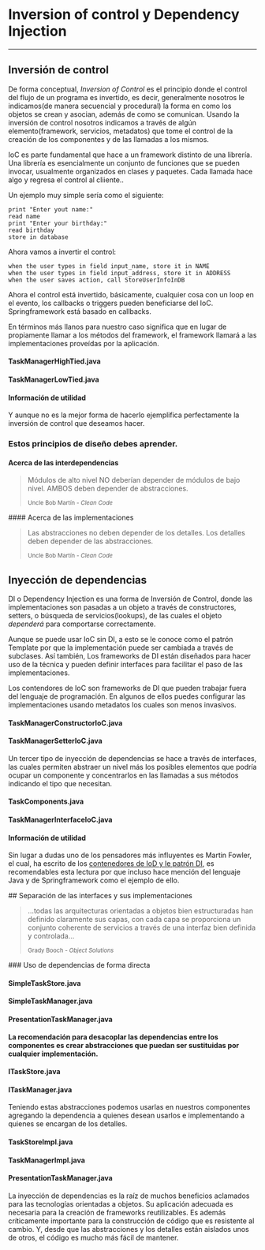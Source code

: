 # Inversion of control y Dependency Injection

------

## Inversión de control

De forma conceptual, _Inversion of Control_ es el principio donde el control del flujo de un programa es invertido, es decir, generalmente nosotros le indicamos(de manera secuencial y procedural) la forma en como los objetos se crean y asocian, además de como se comunican. Usando la inversión de control nosotros indicamos a través de algún elemento(framework, servicios, metadatos) que tome el control de la creación de los componentes y de las llamadas a los mismos.

IoC es parte fundamental que hace a un framework distinto de una librería. Una librería es esencialmente un conjunto de funciones que se pueden invocar, usualmente organizados en clases y paquetes. Cada llamada hace algo y regresa el control al cliiente..

Un ejemplo muy simple sería como el siguiente:

```
print "Enter yout name:"
read name
print "Enter your birthday:"
read birthday
store in database
```

Ahora vamos a invertir el control:

```
when the user types in field input_name, store it in NAME
when the user types in field input_address, store it in ADDRESS
when the user saves action, call StoreUserInfoInDB
```

Ahora el control está invertido, básicamente, cualquier cosa con un loop en el evento, los callbacks o triggers pueden beneficiarse del IoC. Springframework está basado en callbacks.

En términos más llanos para nuestro caso significa que en lugar de propiamente llamar a los métodos del framework, el framework llamará a las implementaciones proveídas por la aplicación.

<div class="row">
  <div class="col-md-6">
    <h4><i class="icon-file"></i> TaskManagerHighTied.java</h4>
    <script type="syntaxhighlighter" class="brush: java"><![CDATA[
package com.makingdevs.ioc;

import com.makingdevs.essentials.TaskStore;

public class TaskManagerHighTied {
  private TaskStore taskStore;
  private UserStore userStore;
  private LineStore lineStore;

  public TaskManagerHighTied(){
    this.taskStore = new TaskStore();
    this.userStore = new UserStore();
    this.lineStore = new Store();
  }
  //..
}
    ]]></script>
  </div>
  <div class="col-md-6">
    <h4><i class="icon-file"></i> TaskManagerLowTied.java</h4>
    <script type="syntaxhighlighter" class="brush: java"><![CDATA[
package com.makingdevs.ioc;

import com.makingdevs.essentials.TaskStore;

public class TaskManagerLowTied {
  private TaskStore taskStore;
  private UserStore userStore;
  private LineStore lineStore;

  public TaskManagerHighTied(TaskStore taskStore,
                             UserStore userStore,
                             LineStore lineStore) {
    this.taskStore = taskStore;
    this.userStore = userStore;
    this.lineStore = lineStore;
  }
}
    ]]></script>
  </div>
</div>

<div class="bs-callout bs-callout-warning">
<h4><i class="icon-coffee"></i> Información de utilidad</h4>
  <p>
  Y aunque no es la mejor forma de hacerlo ejemplifica perfectamente la inversión de control que deseamos hacer.
  </p>
</div>

### Estos principios de diseño debes aprender.

#### Acerca de las interdependencias

<blockquote>
  <p>Módulos de alto nivel NO deberían depender de módulos de bajo nivel. AMBOS deben depender de abstracciones.</p>
  <small>Uncle Bob Martín - <cite title="Clean Code">Clean Code</cite></small>
</blockquote>

#### Acerca de las implementaciones

<blockquote>
  <p>Las abstracciones no deben depender de los detalles. Los detalles deben depender de las abstracciones.</p>
  <small>Uncle Bob Martín - <cite title="Clean Code">Clean Code</cite></small>
</blockquote>

## Inyección de dependencias

DI o Dependency Injection es una forma de Inversión de Control, donde las implementaciones son pasadas a un objeto a través de constructores, setters, o búsqueda de servicios(lookups), de las cuales el objeto _dependerá_ para comportarse correctamente.

Aunque se puede usar IoC sin DI, a esto se le conoce como el patrón Template por que la implementación puede ser cambiada a través de subclases. Así también, Los frameworks de DI están diseñados para hacer uso de la técnica y pueden definir interfaces para facilitar el paso de las implementaciones.

Los contendores de IoC son frameworks de DI que pueden trabajar fuera del lenguaje de programación. En algunos de ellos puedes configurar las implementaciones usando metadatos los cuales son menos invasivos.

<div class="row">
  <div class="col-md-6">
    <h4><i class="icon-file"></i> TaskManagerConstructorIoC.java</h4>
    <script type="syntaxhighlighter" class="brush: java"><![CDATA[
package com.makingdevs.ioc;

import com.makingdevs.essentials.TaskStore;

public class TaskManagerConstructorIoC {
  private TaskStore taskStore;
  private UserStore userStore;
  private LineStore lineStore;

  public TaskManagerHighTied(TaskStore taskStore,
                             UserStore userStore,
                             LineStore lineStore) {
    this.taskStore = taskStore;
    this.userStore = userStore;
    this.lineStore = lineStore;
  }

}
    ]]></script>
  </div>
  <div class="col-md-6">
    <h4><i class="icon-file"></i> TaskManagerSetterIoC.java</h4>
    <script type="syntaxhighlighter" class="brush: java"><![CDATA[
package com.makingdevs.ioc;

import com.makingdevs.essentials.TaskStore;

public class TaskManagerSetterIoC {
  private TaskStore taskStore;
  private UserStore userStore;
  private LineStore lineStore;

  public void setTaskStore(TaskStore taskStore) {
    this.taskStore = taskStore;
  }

  public void setUserStore(UserStore userStore) {
    this.userStore = userStore;
  }

  public void setLineStore(LineStore lineStore) {
    this.lineStore = lineStore;
  }
}
    ]]></script>
  </div>
</div>

Un tercer tipo de inyección de dependencias se hace a través de interfaces, las cuales permiten abstraer un nivel más los posibles elementos que podría ocupar un componente y concentrarlos en las llamadas a sus métodos indicando el tipo que necesitan.

<div class="row">
  <div class="col-md-6">
    <h4><i class="icon-file"></i> TaskComponents.java</h4>
    <script type="syntaxhighlighter" class="brush: java"><![CDATA[
package com.makingdevs.ioc;

import com.makingdevs.essentials.TaskStore;

public interface TaskComponents {
  void lineStore(LineStore lineStore);
  void userStore(UserStore userStore);
  void taskStore(TaskStore taskStore);
}
    ]]></script>
  </div>
  <div class="col-md-6">
    <h4><i class="icon-file"></i> TaskManagerInterfaceIoC.java</h4>
    <script type="syntaxhighlighter" class="brush: java"><![CDATA[
package com.makingdevs.ioc;

import com.makingdevs.essentials.TaskStore;

public class TaskManagerInterfaceIoC implements TaskComponents {
  private TaskStore taskStore;
  private UserStore userStore;
  private LineStore lineStore;

  @Override
  public void lineStore(LineStore lineStore) {
    this.lineStore = lineStore;
  }

  @Override
  public void userStore(UserStore userStore) {
    this.userStore = userStore;
  }

  @Override
  public void taskStore(TaskStore taskStore) {
    this.taskStore = taskStore;
  }
}
    ]]></script>
  </div>
</div>


<div class="bs-callout bs-callout-info">
<h4><i class="icon-coffee"></i> Información de utilidad</h4>
  <p>
  Sin lugar a dudas uno de los pensadores más influyentes es Martin Fowler, el cual, ha escrito de los <a href="http://martinfowler.com/articles/injection.html">contenedores de IoD y le patrón DI</a>, es recomendables esta lectura por que incluso hace mención del lenguaje Java y de Springframework como el ejemplo de ello.
  </p>
</div>

## Separación de las interfaces y sus implementaciones

<blockquote>
  <p>...todas las arquitecturas orientadas a objetos bien estructuradas han definido claramente sus capas, con cada capa se proporciona un conjunto coherente de servicios a través de una interfaz bien definida y controlada...</p>
  <small>Grady Booch - <cite title="Object Solutions">Object Solutions</cite></small>
</blockquote>

### Uso de dependencias de forma directa

<div class="row">
  <div class="col-md-4">
    <h4><i class="icon-file"></i> SimpleTaskStore.java</h4>
    <script type="syntaxhighlighter" class="brush: java"><![CDATA[
package com.makingdevs.ioc;

import com.makingdevs.essentials.Task;

import javax.sql.DataSource;
import java.util.List;

public class SimpleTaskStore {

  private DataSource dataSource;

  public SimpleTaskStore() {
    // Init DataSource
  }

  public List<Task> getCurrentTasks() {
    // DB Operations are here
    new UnsupportedOperationException("Pain!!!");
  }

}
    ]]></script>
  </div>
  <div class="col-md-4">
    <h4><i class="icon-file"></i> SimpleTaskManager.java</h4>
    <script type="syntaxhighlighter" class="brush: java"><![CDATA[
package com.makingdevs.ioc;

import com.makingdevs.essentials.Task;
import java.util.List;

public class SimpleTaskManager {
  private SimpleTaskStore simpleTaskStore;

  public SimpleTaskManager(){
    this.simpleTaskStore = new SimpleTaskStore();
  }

  public List<Task> getCurrentTasks() {
    // Business Logic is here
    return simpleTaskStore.getCurrentTasks();
  }
}
    ]]></script>
  </div>
  <div class="col-md-4">
    <h4><i class="icon-file"></i> PresentationTaskManager.java</h4>
    <script type="syntaxhighlighter" class="brush: java"><![CDATA[
package com.makingdevs.ioc;

import com.makingdevs.essentials.Task;
import java.util.List;

public class PresentationTaskManager {
  private SimpleTaskManager simpleTaskManager;

  public PresentationTaskManager(){
    this.simpleTaskManager = new SimpleTaskManager();
  }

  public View showCurrentTasks(){
    List<Task> currentTasks = simpleTaskManager.getCurrentTasks();
    View view = new BlockView();
    // currentTasks + View
    return view;
  }
}
    ]]></script>
  </div>
</div>

**La recomendación para desacoplar las dependencias entre los componentes es crear abstracciones que puedan ser sustituidas por cualquier implementación.**

<div class="row">
  <div class="col-md-6">
    <h4><i class="icon-file"></i> ITaskStore.java</h4>
    <script type="syntaxhighlighter" class="brush: java"><![CDATA[
package com.makingdevs.ioc;

import com.makingdevs.essentials.Task;

import javax.sql.DataSource;
import java.util.List;

public interface ITaskStore {
  void setDataSource(DataSource dataSource);
  List<Task> getCurrentTasks();
}
    ]]></script>
  </div>
  <div class="col-md-6">
    <h4><i class="icon-file"></i> ITaskManager.java</h4>
    <script type="syntaxhighlighter" class="brush: java"><![CDATA[
package com.makingdevs.ioc;

import com.makingdevs.essentials.Task;

import java.util.List;

public interface ITaskManager {
  List<Task> getCurrentTasks();
}
    ]]></script>
  </div>
</div>

Teniendo estas abstracciones podemos usarlas en nuestros componentes agregando la dependencia a quienes desean usarlos e implementando a quienes se encargan de los detalles.

<div class="row">
  <div class="col-md-4">
    <h4><i class="icon-file"></i> TaskStoreImpl.java</h4>
    <script type="syntaxhighlighter" class="brush: java"><![CDATA[
package com.makingdevs.ioc;

import com.makingdevs.essentials.Task;

import javax.sql.DataSource;
import java.util.List;

public class TaskStoreImpl implements ITaskStore {

  private DataSource dataSource;

  public void setDataSource(DataSource dataSource){
    this.dataSource = dataSource;
  }

  public List<Task> getCurrentTasks() {
    //...
  }

}
    ]]></script>
  </div>
  <div class="col-md-4">
    <h4><i class="icon-file"></i> TaskManagerImpl.java</h4>
    <script type="syntaxhighlighter" class="brush: java"><![CDATA[
package com.makingdevs.ioc;

import com.makingdevs.essentials.Task;
import java.util.List;

public class TaskManagerImpl implements ITaskManager {

  private ITaskStore iTaskStore;

  // Constructor or setter, what do you prefer?

  public List<Task> getCurrentTasks() {
    // Business Logic is here
    // Implementation goes here
  }
}
    ]]></script>
  </div>
  <div class="col-md-4">
    <h4><i class="icon-file"></i> PresentationTaskManager.java</h4>
    <script type="syntaxhighlighter" class="brush: java"><![CDATA[
package com.makingdevs.ioc;

import com.makingdevs.essentials.Task;
import java.util.List;

public class PresentationTaskManager {

  private ITaskManager iTaskManager;

  // Constructor or setter, is your choice

  public View showCurrentTasks(){
    List<Task> currentTasks = iTaskManager.getCurrentTasks();
    // currentTasks + View
    return view;
  }
}
    ]]></script>
  </div>
</div>

La inyección de dependencias es la raíz de muchos beneficios aclamados para las tecnologías orientadas a objetos. Su aplicación adecuada es necesaria para la creación de frameworks reutilizables. Es además críticamente importante para la construcción de código que es resistente al cambio. Y, desde que las abstracciones y los detalles están aislados unos de otros, el código es mucho más fácil de mantener.
